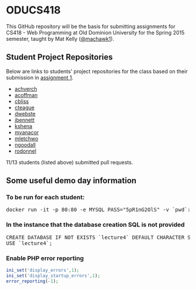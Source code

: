 ODUCS418
========
This GitHub repository will be the basis for submitting assignments for CS418 - Web Programming at Old Dominion University for the Spring 2015 semester, taught by Mat Kelly (<a href="https://github.com/machawk1">@machawk1</a>).

## Student Project Repositories 
Below are links to students' project repositories for the class based on their submission in <a href="http://www.cs.odu.edu/~mkelly/semester/2015_spring/cs418/assignments/assignment1.html">assignment 1</a>.

* [achverch](https://github.com/andrewchverch/WebProjectCS)
* [acoffman](https://github.com/atc07d/WebProgramming)
* [cbliss](https://github.com/thecbliss/cblissCS418)
* [cteague](https://github.com/chateague/Chas-ODUCS418)
* [dwebste](https://github.com/DWebsterJr/Spring15)
* [jbennett](https://github.com/jbennett122/JBENNETT_CS418)
* [kshena](https://github.com/kshena/Ridi)
* [mvanacor](https://github.com/mvanacor/cs418Project)
* [mletchwo](https://github.com/mletchworth/CS-418)
* [ngoodall](http://github.com/CatLover91/WebDevCourse)
* [rodonnel](https://github.com/rcodonnell/cs418Project)

11/13 students (listed above) submitted pull requests.

## Some useful demo day information

### To be run for each student:

<pre>docker run -it -p 80:80 -e MYSQL_PASS="5pR1nG2OlS" -v `pwd`:/app mkelly/lamptest</pre>

### In the instance that the database creation SQL is not provided
 
<pre>CREATE DATABASE IF NOT EXISTS `lecture4` DEFAULT CHARACTER SET utf8 COLLATE utf8_general_ci;
USE `lecture4`;</pre>


### Enable PHP error reporting

```php
ini_set('display_errors',1);
ini_set('display_startup_errors',1);
error_reporting(-1);
```
